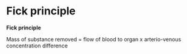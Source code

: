 ---
---
# Fick principle

**Fick principle**

Mass of substance removed = flow of blood to organ x arterio-venous
concentration difference
